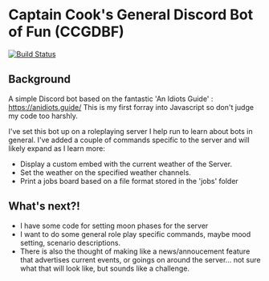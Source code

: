 # Captain Cook's General Discord Bot of Fun (CCGDBF)

[![Build Status](https://travis-ci.com/github/CarloCamacho/CCGDBF.svg?branch=master)](https://travis-ci.com/github/CarloCamacho/CCGDBF)


## Background

A simple Discord bot based on the fantastic 'An Idiots Guide' : https://anidiots.guide/
This is my first forray into Javascript so don't judge my code too harshly. 

I've set this bot up on a roleplaying server I help run to learn about bots in general. 
I've added a couple of commands specific to the server and will likely expand as I learn more:
 - Display a custom embed with the current weather of the Server.
 - Set the weather on the specified weather channels. 
 - Print a jobs board based on a file format stored in the 'jobs' folder
 
## What's next?!

  - I have some code for setting moon phases for the server
  - I want to do some general role play specific commands, maybe mood setting, scenario descriptions.
  - There is also the thought of making like a news/annoucement feature that advertises current events, or goings on around the server... not sure what that will look like, but sounds like a challenge. 


